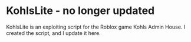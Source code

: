 # KohlsLite - no longer updated
KohlsLite is an exploiting script for the Roblox game Kohls Admin House. I created the script, and I update it here.
